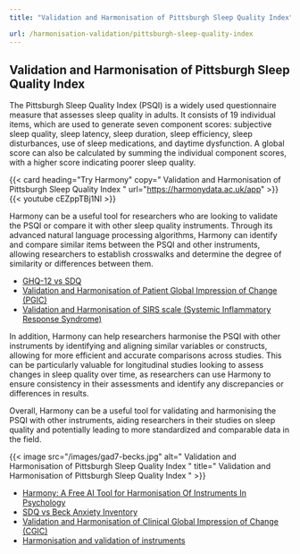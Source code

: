 ```yaml
---
title: "Validation and Harmonisation of Pittsburgh Sleep Quality Index"

url: /harmonisation-validation/pittsburgh-sleep-quality-index
---
```


## Validation and Harmonisation of Pittsburgh Sleep Quality Index

The Pittsburgh Sleep Quality Index (PSQI) is a widely used questionnaire measure that assesses sleep quality in adults. It consists of 19 individual items, which are used to generate seven component scores: subjective sleep quality, sleep latency, sleep duration, sleep efficiency, sleep disturbances, use of sleep medications, and daytime dysfunction. A global score can also be calculated by summing the individual component scores, with a higher score indicating poorer sleep quality.

{{< card heading="Try Harmony" copy=" Validation and Harmonisation of Pittsburgh Sleep Quality Index " url="https://harmonydata.ac.uk/app" >}}
{{< youtube cEZppTBj1NI >}}

Harmony can be a useful tool for researchers who are looking to validate the PSQI or compare it with other sleep quality instruments. Through its advanced natural language processing algorithms, Harmony can identify and compare similar items between the PSQI and other instruments, allowing researchers to establish crosswalks and determine the degree of similarity or differences between them. 

* [GHQ-12 vs SDQ](/compare-harmonise-instruments/ghq-12-vs-sdq/)
* [Validation and Harmonisation of Patient Global Impression of Change (PGIC)](/harmonisation-validation/patient-global-impression-of-change-pgic)
* [Validation and Harmonisation of SIRS scale (Systemic Inflammatory Response Syndrome)](/harmonisation-validation/sirs-scale-systemic-inflammatory-response-syndrome)

In addition, Harmony can help researchers harmonise the PSQI with other instruments by identifying and aligning similar variables or constructs, allowing for more efficient and accurate comparisons across studies. This can be particularly valuable for longitudinal studies looking to assess changes in sleep quality over time, as researchers can use Harmony to ensure consistency in their assessments and identify any discrepancies or differences in results. 

Overall, Harmony can be a useful tool for validating and harmonising the PSQI with other instruments, aiding researchers in their studies on sleep quality and potentially leading to more standardized and comparable data in the field.


{{< image src="/images/gad7-becks.jpg" alt=" Validation and Harmonisation of Pittsburgh Sleep Quality Index " title=" Validation and Harmonisation of Pittsburgh Sleep Quality Index " >}}









* [Harmony: A Free AI Tool for Harmonisation Of Instruments In Psychology](/item-harmonisation/harmony-a-free-ai-tool-for-harmonisation-of-instruments-in-psychology)
* [SDQ vs Beck Anxiety Inventory](/sdq-vs-beck-anxiety-inventory)
* [Validation and Harmonisation of Clinical Global Impression of Change (CGIC)](/harmonisation-validation/clinical-global-impression-of-change-cgic)
* [Harmonisation and validation of instruments](/harmonisation-validation/)